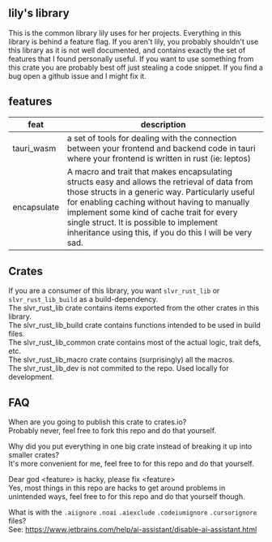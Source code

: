 
## lily's library
This is the common library lily uses for her projects.
Everything in this library is behind a feature flag.
If you aren't lily, you probably shouldn't use this library as it is not well documented,
and contains exactly the set of features that I found personally useful.
If you want to use something from this crate you are probably best off just stealing a code snippet.
If you find a bug open a github issue and I might fix it.

## features

| feat        | description                                                                                                                                                                                                                                                                                                                                           |
|-------------|-------------------------------------------------------------------------------------------------------------------------------------------------------------------------------------------------------------------------------------------------------------------------------------------------------------------------------------------------------|
| tauri_wasm  | a set of tools for dealing with the connection between your frontend and backend code in tauri where your frontend is written in rust (ie: leptos)                                                                                                                                                                                                    |
| encapsulate | A macro and trait that makes encapsulating structs easy and allows the retrieval of data from those structs in a generic way. Particularly useful for enabling caching without having to manually implement some kind of cache trait for every single struct. It is possible to implement inheritance using this, if you do this I will be very sad.  |

## Crates
If you are a consumer of this library, you want `slvr_rust_lib` or `slvr_rust_lib_build` as a build-dependency.  
The slvr_rust_lib crate contains items exported from the other crates in this library.  
The slvr_rust_lib_build crate contains functions intended to be used in build files.  
The slvr_rust_lib_common crate contains most of the actual logic, trait defs, etc.  
The slvr_rust_lib_macro crate contains (surprisingly) all the macros.  
The slvr_rust_lib_dev is not commited to the repo. Used locally for development.

## FAQ
When are you going to publish this crate to crates.io?  
Probably never, feel free to fork this repo and do that yourself.

Why did you put everything in one big crate instead of breaking it up into smaller crates?  
It's more convenient for me, feel free to for this repo and do that yourself.

Dear god \<feature> is hacky, please fix \<feature>  
Yes, most things in this repo are hacks to get around problems in unintended ways, feel free to for this repo and do that yourself though.

What is with the `.aiignore` `.noai` `.aiexclude` `.codeiumignore` `.cursorignore` files?  
See: https://www.jetbrains.com/help/ai-assistant/disable-ai-assistant.html